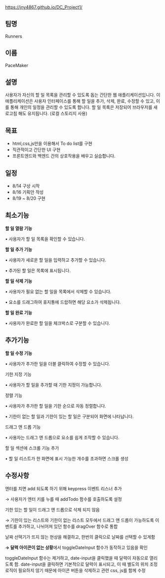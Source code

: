 https://jny4867.github.io/DC_Project1/



## **팀명**

Runners

## **이름**

PaceMaker

## **설명**

사용자가 자신의 할 일 목록을 관리할 수 있도록 돕는 간단한 웹 애플리케이션입니다. 
이 애플리케이션은 사용자 인터페이스를 통해 할 일을 추가, 삭제, 완료, 수정할 수 있고, 이를 통해 개인의 일정을 관리할 수 있도록 합니다. 할 일 목록은 저장되어 브라우저를 새로고침 해도 유지됩니다. (로컬 스토리지 사용)

## **목표**

- html,css,js만을 이용해서 To do list를 구현
- 직관적이고 간단한 UI 구현
- 프론트엔드와 백엔드 간의 상호작용을 배우고 실습합니다.

## **일정**

- 8/14 구상 시작
- 8/16 기획안 작성
- 8/19 ~ 8/20 구현

## 최소기능

**할 일 열람 기능** 

•	사용자가 할 일 목록을 확인할 수 있습니다. 

**할 일 추가 기능**

•	사용자가 새로운 할 일을 입력하고 추가할 수 있습니다.

•	추가된 할 일은 목록에 표시됩니다.

**할 일 삭제 기능**

•	사용자가 필요 없는 할 일을 목록에서 삭제할 수 있습니다.

•	요소를 드래그하여 휴지통에 드랍하면 해당 요소가 삭제됩니다.

**할 일 완료 기능**

•	사용자가 완료한 할 일을 체크박스로 구분할 수 있습니다.

## 추가기능

**할 일 수정 기능**

•	사용자가 추가한 일을 더블 클릭하여 수정할 수 있습니다.

기한 지정 기능

•	사용자가 할 일을 추가할 때 기한 지정이 가능합니다.

정렬 기능

•	사용자가 추가한 할 일을 기한 순으로 자동 정렬합니다.

•	기한이 없는 할 일과 기한이 있는 할 일은 구분되어 화면에 나타납니다.

드래그 앤 드롭 기능

•	사용자는 드래그 앤 드롭으로 요소를 쉽게 조작할 수 있습니다. 

할 일 섹션에 스크롤 기능 추가

•	할 일 리스트가 한 화면에 표시 가능한 개수를 초과하면 스크롤 생성

## 수정사항

엔터를 치면 add 되도록 하기 위해 keypress 이벤트 리스너 추가

→ 사용자가 엔터 키를 누를 때 addTodo 함수를 호출하도록 설정

기한 있는 할 일이 드래그 앤 드롭으로 삭제 되지 않음

→  기한이 있는 리스트와 기한이 없는 리스트 모두에서 드래그 앤 드롭이 가능하도록 이벤트를 추가하고, 나뉘어져 있던 함수를 dragOver 함수로 통합

날짜 선택기가 뜨지 않는 현상을 해결하고, 한번의 클릭으로 날짜를 선택할 수 있게함

**→ 달력 아이콘이 없는 상황**에서 toggleDateInput 함수가 동작하고 있음을 확인

toggleDateInput 함수는 제거하고, date-input을 클릭했을 때 달력이 자동으로 열리도록 함. date-input을 클릭하면 기본적으로 달력이 표시되고, 이 때 별도의 위치 조정 로직이 필요하지 않기 때문에 아이콘 버튼을 삭제하고 관련 css, js를 함께 수정
